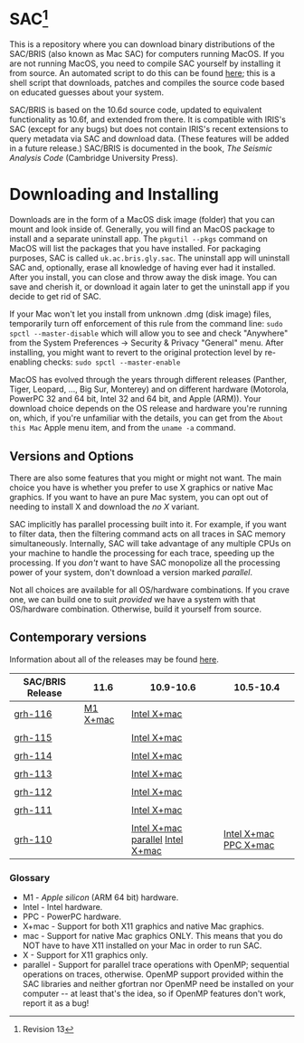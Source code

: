 # SAC[^rev]

[^rev]: Revision 13

This is a repository where you can download binary distributions of the
SAC/BRIS (also known as Mac SAC) for computers running MacOS.  If you are
not running MacOS, you need to compile SAC yourself by installing it from
source.  An automated script to do this can be found
[here](https://raw.githubusercontent.com/ghfbsd/SAC/main/dobuild);
this is a shell script that downloads, patches and compiles the source code
based on educated guesses about your system.

SAC/BRIS is based on the 10.6d source code, updated to equivalent functionality
as 10.6f, and extended from there.  It is compatible with IRIS's SAC (except
for any bugs) but does not contain IRIS's recent extensions to query metadata
via SAC and download data.  (These features will be added in a future release.)
SAC/BRIS is documented in the book, *The Seismic Analysis Code* (Cambridge
University Press).

# Downloading and Installing

Downloads are in the form of a MacOS disk image (folder) that you can mount
and look inside of.  Generally, you will find an MacOS package to install and
a separate uninstall app.  The `pkgutil --pkgs` command on MacOS will list the 
packages that you have installed.  For packaging purposes, SAC is called
`uk.ac.bris.gly.sac`.  The uninstall app will uninstall SAC and, optionally,
erase all knowledge of having ever
had it installed.  After you install, you can close and throw away the disk
image.  You can save and cherish it, or download it again later to get the
uninstall app if you decide to get rid of SAC.

If your Mac won't let you install from unknown .dmg (disk image) files,
temporarily turn off enforcement of this rule from the command line:
`sudo spctl --master-disable`
which will allow you to see and check "Anywhere" from the
System Preferences -> Security & Privacy "General" menu.
After installing, you might want to revert to the original protection level
by re-enabling checks: `sudo spctl --master-enable`

MacOS has evolved through the years through different releases (Panther,
Tiger, Leopard, ..., Big Sur, Monterey) and on different hardware
(Motorola, PowerPC 32 and 64 bit, Intel 32 and 64 bit, and Apple (ARM)).
Your download choice depends on the OS release and hardware you're running
on, which, if you're unfamiliar with the details, you can get from the
`About this Mac` Apple menu item, and from the `uname -a` command.

## Versions and Options

There are also some features that you might or might not want.  The main choice
you have is whether you prefer to use X graphics or native Mac graphics.  If
you want to have an pure Mac system, you can opt out of needing to install X and
download the *no X* variant.

SAC implicitly has parallel processing built into it.  For example, if you
want to filter data, then the filtering command acts on all traces in SAC
memory simultaneously.  Internally, SAC will take advantage of any multiple 
CPUs on your machine to handle the processing for each trace, speeding up the
processing.  If you *don't* want to have SAC monopolize all the processing
power of your system, don't download a version marked *parallel*.

Not all choices are available for all OS/hardware combinations.  If you
crave one, we can build one to suit *provided* we have a system with that
OS/hardware combination.  Otherwise, build it yourself from source.

## Contemporary versions

Information about all of the releases may be found [here](https://members.elsi.jp/~george/sac-bugs.html#rel).

| SAC/BRIS Release | 11.6 | 10.9-10.6 | 10.5-10.4 |
| ---------------- | -----| ---------- | --------- |
| [grh-116](https://members.elsi.jp/~george/sac-bugs.html#grh116) | [M1 X+mac](https://raw.githubusercontent.com/ghfbsd/SAC/rels/MacSAC-grh116-11.6a.dmg) | [Intel X+mac](https://raw.githubusercontent.com/ghfbsd/SAC/rels/MacSAC-grh116-10.9j.dmg)  | |
| | | | |
| [grh-115](https://members.elsi.jp/~george/sac-bugs.html#grh115) | | [Intel X+mac](https://members.elsi.jp/~george/MacSAC-grh115-10.9i.dmg) | |
| | | | |
| [grh-114](https://members.elsi.jp/~george/sac-bugs.html#grh114) | | [Intel X+mac](https://members.elsi.jp/~george/MacSAC-grh114-10.9i.dmg) | |
| | | | |
| [grh-113](https://members.elsi.jp/~george/sac-bugs.html#grh113) | | [Intel X+mac](http://www1.gly.bris.ac.uk/MacSAC/MacSAC-grh113-10.9i.dmg) | |
| | | | |
| [grh-112](https://members.elsi.jp/~george/sac-bugs.html#grh112) | | [Intel X+mac](http://www1.gly.bris.ac.uk/MacSAC/MacSAC-grh112-10.9i.dmg) | |
| | | | |
| [grh-111](https://members.elsi.jp/~george/sac-bugs.html#grh111) | | [Intel X+mac](http://www1.gly.bris.ac.uk/MacSAC/MacSAC-grh111-10.9j.dmg) | |
| | | | |
| [grh-110](https://members.elsi.jp/~george/sac-bugs.html#grh110) | | [Intel X+mac parallel](http://www1.gly.bris.ac.uk/MacSAC/MacSAC-grh110-10.6jP.dmg) [Intel X+mac](http://www1.gly.bris.ac.uk/MacSAC/MacSAC-grh110-10.6i.dmg) | [Intel X+mac](http://www1.gly.bris.ac.uk/MacSAC/MacSAC-grh110-10.4i.dmg) [PPC   X+mac](http://www1.gly.bris.ac.uk/MacSAC/MacSAC-grh110-10.4p.dmg) |


### Glossary
* M1 - *Apple silicon* (ARM 64 bit) hardware.
* Intel - Intel hardware.
* PPC - PowerPC hardware.
* X+mac - Support for both X11 graphics and native Mac graphics.
* mac - Support for native Mac graphics ONLY. This means that you do NOT have to have X11 installed on your Mac in order to run SAC.
* X - Support for X11 graphics only.
* parallel - Support for parallel trace operations with OpenMP; sequential
operations on traces, otherwise.  OpenMP support provided within the SAC
libraries and neither gfortran nor OpenMP need be installed on your computer --
at least that's the idea, so if OpenMP features don't work, report it as a bug!
